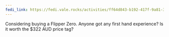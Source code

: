 ```yaml
---
fedi_link: https://fedi.vale.rocks/activities/ff64d843-b192-417f-9a81-34f25e71338c
---
```


Considering buying a Flipper Zero. Anyone got any first hand experience? Is it worth the $322 AUD price tag?
